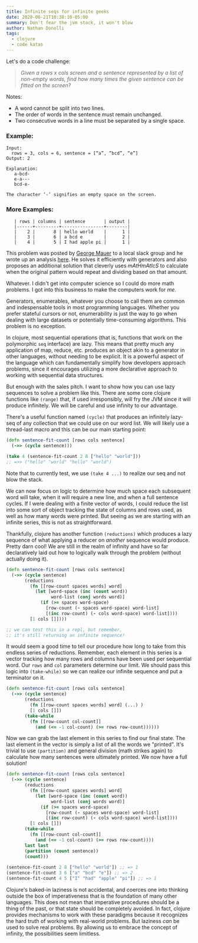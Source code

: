 ```yaml
---
title: Infinite seqs for infinite geeks
date: 2020-06-21T10:38:10-05:00
summary: Don't fear the jvm stack, it won't blow
author: Nathan Donolli
tags:
  - clojure
  - code katas
---
```


Let's do a code challenge:

> _Given a rows x cols screen and a sentence represented by a list of non-empty words, find how many times the given sentence can be fitted on the screen?_

Notes:
- A word cannot be split into two lines.
- The order of words in the sentence must remain unchanged.
- Two consecutive words in a line must be separated by a single space.

### Example:
```
Input:
  rows = 3, cols = 6, sentence = [“a”, “bcd”, “e”]
Output: 2
   
Explanation:
   a-bcd-
   e-a---
   bcd-e-

The character ‘-’ signifies an empty space on the screen.
```
### More Examples:
```
   | rows | columns | sentence       | output |
   |------+---------+----------------+--------|
   |    2 |       8 | hello world    |      1 |
   |    3 |       6 | a bcd e        |      2 |
   |    4 |       5 | I had apple pi |      1 |
```

This problem was posted by [George Mauer](http://georgemauer.net/) to a local slack group and he wrote up an analysis [here](https://github.com/togakangaroo/daily-programmer/tree/master/sentence-screen-fitting).  He solves it efficiently with generators and also proposes an additional solution that cleverly uses _mAtHmAtIcS_ to calculate when the original pattern would repeat and dividing based on that amount.  

Whatever.  I didn't get into computer science so I could do more math problems.  I got into this business to make the computers work for _me_.

Generators, enumerables, whatever you choose to call them are common and indespensable tools in most programming languages.  Whether you prefer stateful cursors or not, enumerability is just the way to go when dealing with large datasets or potentially time-consuming algorithms.  This problem is no exception.

In clojure, most sequential operations (that is, functions that work on the polymorphic `seq` interface) are lazy. This means that pretty much any application of map, reduce, etc. produces an object akin to a generator in other languages, without needing to be explicit.  It is a powerful aspect of the language which can fundamentally simplify how developers approach problems, since it encourages utilizing a more declarative approach to working with sequential data structures.

But enough with the sales pitch.  I want to show how you can use lazy sequences to solve a problem like this.  There are some core clojure functions like `(range)` that, if used irresponsibly, will fry the JVM since it will produce infinitely.  We will be careful and use infinity to our advantage.

There's a useful function named `(cycle)` that produces an infinitely lazy-seq of any collection that we could use on our word list.  We will likely use a thread-last macro and this can be our main starting point:

```clojure
(defn sentence-fit-count [rows cols sentence]
  (->> (cycle sentence)))

​(take 4 (sentence-fit-count 2 8 ["hello" "world"]))
;; =>> ("hello" "world" "hello" "world")
```

Note that to currently test, we use `(take 4 ...)` to realize our seq and not blow the stack.

We can now focus on logic to determine how much space each subsequent word will take, when it will require a new line, and when a full sentence cycles.  If I were dealing with a finite vector of words, I could reduce the list into some sort of object tracking the state of columns and rows used, as well as how many words were printed. But seeing as we are starting with an infinite series, this is not as straightforward.

Thankfully, clojure has another function `(reductions)` which produces a lazy sequence of what applying a reducer on _another_ sequence would produce.  Pretty darn cool!  We are still in the realm of infinity and have so far declaratively laid out how to logically walk through the problem (without actually doing it).

```clojure
(defn sentence-fit-count [rows cols sentence]
  (->> (cycle sentence)
       (reductions 
		 (fn [[row-count spaces words] word]
           (let [word-space (inc (count word))
                 word-list (conj words word)]
             (if (>= spaces word-space)
               [row-count (- spaces word-space) word-list]
               [(inc row-count) (- cols word-space) word-list])))
         [1 cols []])))

;; we can test this in a repl, but remember, 
;; it's still returning an infinite sequence!
```

It would seem a good time to tell our procedure how long to take from this endless series of reductions.  Remember, each element in this series is a vector tracking how many rows and columns have been used per sequential word.  Our `rows` and `col` parameters determine our limit. We should pass this logic into `(take-while)` so we can realize our infinite sequence and put a terminator on it. 


```clojure
(defn sentence-fit-count [rows cols sentence]
  (->> (cycle sentence)
       (reductions 
		 (fn [[row-count spaces words] word] (...) )
         [1 cols []])
       (take-while 
         (fn [[row-count col-count]] 
           (and (<= -1 col-count) (>= rows row-count))))))
```

Now we can grab the last element in this series to find our final state. The last element in the vector is simply a list of all the words we "printed".  It's trivial to use `(partition)` and general division (math strikes again) to calculate how many sentences were ultimately printed.  We now have a full solution!

```clojure
(defn sentence-fit-count [rows cols sentence]
  (->> (cycle sentence)
       (reductions 
		 (fn [[row-count spaces words] word]
           (let [word-space (inc (count word))
                 word-list (conj words word)]
             (if (>= spaces word-space)
               [row-count (- spaces word-space) word-list]
               [(inc row-count) (- cols word-space) word-list])))
         [1 cols []])
       (take-while 
         (fn [[row-count col-count]] 
           (and (<= -1 col-count) (>= rows row-count))))
       last last
       (partition (count sentence))
       (count)))
​
(sentence-fit-count 2 8 ["hello" "world"]) ;; => 1
(sentence-fit-count 3 6 ["a" "bcd" "e"]) ;; => 2
(sentence-fit-count 4 5 ["I" "had" "apple" "pi"]) ;; => 1
```
Clojure's baked-in laziness is not accidental, and coerces one into thinking outside the box of imperativeness that is the foundation of many other languages.  This does not mean that imperative procedures should be a thing of the past, or that state should be completely avoided. In fact, clojure provides mechanisms to work with these paradigms because it recognizes the hard truth of working with real-world problems. But laziness _can_ be used to solve real problems. By allowing us to embrace the concept of infinity, the possibilities seem limitless.